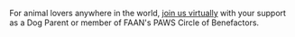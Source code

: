 For animal lovers anywhere in the world, [join us virtually](https://amicicannis1.ddock.gives/?givingPageId=e2d53e73-039f-4b81-acf7-5632a0c753e4) with your support as a Dog Parent or member of FAAN's PAWS Circle of Benefactors.
